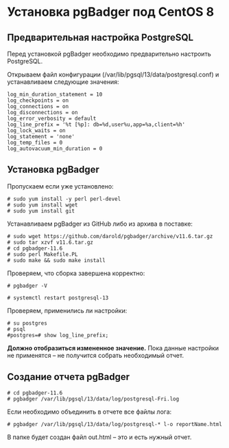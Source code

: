 # Установка pgBadger под CentOS 8

## Предварительная настройка PostgreSQL

Перед установкой pgBadger необходимо предварительно настроить PostgreSQL. 

Открываем файл конфигурации (/var/lib/pgsql/13/data/postgresql.conf) и устанавливаем следующие значения:
```
log_min_duration_statement = 10
log_checkpoints = on
log_connections = on
log_disconnections = on
log_error_verbosity = default		
log_line_prefix = '%t [%p]: db=%d,user%u,app=%a,client=%h'
log_lock_waits = on			
log_statement = 'none'			
log_temp_files = 0	
log_autovacuum_min_duration = 0
```

## Установка pgBadger

Пропускаем если уже установлено:
```
# sudo yum install -y perl perl-devel
# sudo yum install wget
# sudo yum install git
```	
Устанавливаем pgBadger из GitHub либо из архива в поставке:
```
# sudo wget https://github.com/darold/pgbadger/archive/v11.6.tar.gz
# sudo tar xzvf v11.6.tar.gz
# cd pgbadger-11.6
# sudo perl Makefile.PL
# sudo make && sudo make install
```
Проверяем, что сборка завершена корректно:
```
# pgbadger -V

# systemctl restart postgresql-13
```
Проверяем, применились ли настройки:
```
# su postgres
# psql
#postgres=# show log_line_prefix;
```
**Должно отобразиться измененное значение.** Пока данные настройки не применятся – не получится собрать необходимый отчет.

## Создание отчета pgBadger
```
# cd pgbadger-11.6
# pgbadger /var/lib/pgsql/13/data/log/postgresql-Fri.log 
```
Если необходимо объединить в отчете все файлы лога:
```
# pgbadger /var/lib/pgsql/13/data/log/postgresql-* l-o reportName.html
```

В папке будет создан файл out.html – это и есть нужный отчет.


